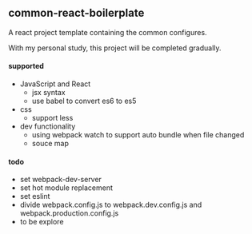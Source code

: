 ## common-react-boilerplate

A react project template containing the common configures.

With my personal study, this project will be completed gradually.

#### supported

- JavaScript and React 
  - jsx syntax
  - use babel to convert es6 to es5
- css
  - support less
- dev functionality
  - using webpack watch to support auto bundle when file changed
  - souce map

#### todo

- set webpack-dev-server
- set hot module replacement
- set eslint
- divide webpack.config.js to webpack.dev.config.js and webpack.production.config.js
- to be explore